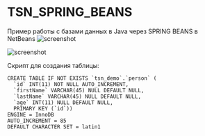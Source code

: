 # TSN_SPRING_BEANS
Пример работы с базами данных в Java через SPRING BEANS в NetBeans
![screenshot](screenshot1.png)

![screenshot](screenshot2.png)

Скрипт для создания таблицы:
```
CREATE TABLE IF NOT EXISTS `tsn_demo`.`person` (
  `id` INT(11) NOT NULL AUTO_INCREMENT,
  `firstName` VARCHAR(45) NULL DEFAULT NULL,
  `lastName` VARCHAR(45) NULL DEFAULT NULL,
  `age` INT(11) NULL DEFAULT NULL,
  PRIMARY KEY (`id`))
ENGINE = InnoDB
AUTO_INCREMENT = 85
DEFAULT CHARACTER SET = latin1
```
